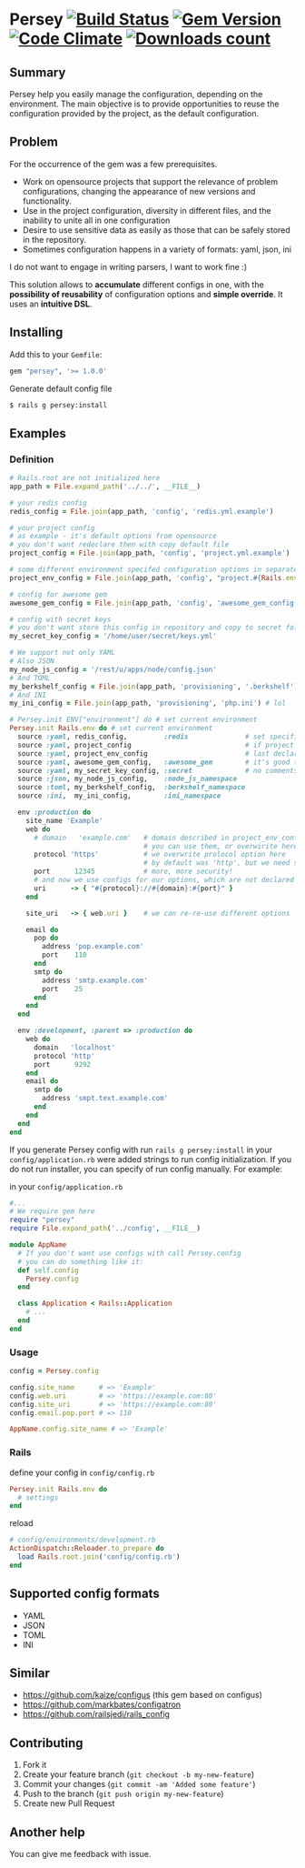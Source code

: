 # Persey [![Build Status](https://travis-ci.org/zzet/persey.svg?branch=master)](https://travis-ci.org/zzet/persey) [![Gem Version](https://badge.fury.io/rb/persey.svg)](http://badge.fury.io/rb/persey)[![Code Climate](https://codeclimate.com/github/zzet/persey.svg)](https://codeclimate.com/github/zzet/persey) [![Downloads count](https://img.shields.io/gem/dt/persey.svg)](https://img.shields.io/gem/dt/persey.svg)


## Summary

Persey help you easily manage the configuration, depending on the environment.
The main objective is to provide opportunities to reuse the
configuration provided by the project, as the default configuration.

## Problem

For the occurrence of the gem was a few prerequisites.

 * Work on opensource projects that support the relevance of problem configurations, changing the appearance of new versions and functionality.
 * Use in the project configuration, diversity in different files, and the inability to unite all in one configuration
 * Desire to use sensitive data as easily as those that can be safely stored in the repository.
 * Sometimes configuration happens in a variety of formats: yaml, json, ini

I do not want to engage in writing parsers, I want to work fine :)

This solution allows to **accumulate** different configs in one, with the **possibility of reusability** of configuration options and **simple override**. It uses an **intuitive DSL**.

## Installing

Add this to your `Gemfile`:

``` ruby
gem "persey", '>= 1.0.0'
```

Generate default config file

``` bash
$ rails g persey:install
```

## Examples

### Definition

``` ruby
# Rails.root are not initialized here
app_path = File.expand_path('../../', __FILE__)

# your redis config
redis_config = File.join(app_path, 'config', 'redis.yml.example')

# your project config
# as example - it's default options from opensource
# you don't want redeclare then with copy default file
project_config = File.join(app_path, 'config', 'project.yml.example')

# some different environment specifed configuration options in separate config
project_env_config = File.join(app_path, 'config', "project.#{Rails.env}.yml")

# config for awesome gem
awesome_gem_config = File.join(app_path, 'config', 'awesome_gem_config.yml')

# config with secret keys
# you don't want store this config in repository and copy to secret folder on host machine
my_secret_key_config = '/home/user/secret/keys.yml'

# We support not only YAML
# Also JSON
my_node_js_config = '/rest/u/apps/node/config.json'
# And TOML
my_berkshelf_config = File.join(app_path, 'provisioning', '.berkshelf')
# And INI
my_ini_config = File.join(app_path, 'provisioning', 'php.ini') # lol

# Persey.init ENV["environment"] do # set current environment
Persey.init Rails.env do # set current environment
  source :yaml, redis_config,         :redis              # set specific namespace for settings (mount config in :redis key)
  source :yaml, project_config                            # if project config and project_env_config have some options keys
  source :yaml, project_env_config                        # last declared keys overwite before declared
  source :yaml, awesome_gem_config,   :awesome_gem        # it's good to mount unknown configs to special :namespace
  source :yaml, my_secret_key_config, :secret             # no comments. It's secret!
  source :json, my_node_js_config,    :node_js_namespace
  source :toml, my_berkshelf_config,  :berkshelf_namespace
  source :ini,  my_ini_config,        :ini_namespace

  env :production do
    site_name 'Example'
    web do
      # domain   'example.com'   # domain described in project_env_config
                                 # you can use them, or overwirite here
      protocol 'https'           # we overwrite prolocol option here
                                 # by default was 'http', but we need some little security
      port      12345            # more, more security!
      # and now we use configs for our options, which are not declared in any config
      uri      -> { "#{protocol}://#{domain}:#{port}" }
    end

    site_uri   -> { web.uri }    # we can re-re-use different options

    email do
      pop do
        address 'pop.example.com'
        port    110
      end
      smtp do
        address 'smtp.example.com'
        port    25
      end
    end
  end

  env :development, :parent => :production do
    web do
      domain   'localhost'
      protocol 'http'
      port      9292
    end
    email do
      smtp do
        address 'smpt.text.example.com'
      end
    end
  end
end
```
If you generate Persey config with run `rails g persey:install` in your `config/application.rb` were added strings to run config initialization. If you do not run installer, you can specify of run config manually. For example:

in your `config/application.rb`

``` ruby
#...
# We require gem here
require "persey"
require File.expand_path('../config', __FILE__)

module AppName
  # If you don't want use configs with call Persey.config
  # you can do something like it:
  def self.config
    Persey.config
  end

  class Application < Rails::Application
    # ...
  end
end

```

### Usage

``` ruby
config = Persey.config

config.site_name      # => 'Example'
config.web.uri        # => 'https://example.com:80'
config.site_uri       # => 'https://example.com:80'
config.email.pop.port # => 110

AppName.config.site_name # => 'Example'
```

### Rails

define your config in `config/config.rb`

``` ruby
Persey.init Rails.env do
  # settings
end
```

reload

``` ruby
# config/environments/development.rb
ActionDispatch::Reloader.to_prepare do
  load Rails.root.join('config/config.rb')
end
```

## Supported config formats

* YAML
* JSON
* TOML
* INI

## Similar

* https://github.com/kaize/configus (this gem based on configus)
* https://github.com/markbates/configatron
* https://github.com/railsjedi/rails_config

## Contributing

1. Fork it
2. Create your feature branch (`git checkout -b my-new-feature`)
3. Commit your changes (`git commit -am 'Added some feature'`)
6. Push to the branch (`git push origin my-new-feature`)
7. Create new Pull Request

## Another help

You can give me feedback with issue.
